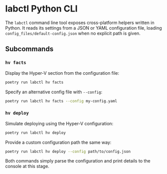 # labctl Python CLI

The `labctl` command line tool exposes cross-platform helpers written in Python. It reads its settings from a JSON or YAML configuration file, loading `config_files/default-config.json` when no explicit path is given.

## Subcommands

### `hv facts`
Display the Hyper-V section from the configuration file:

```bash
poetry run labctl hv facts
```

Specify an alternative config file with `--config`:

```bash
poetry run labctl hv facts --config my-config.yaml
```

### `hv deploy`
Simulate deploying using the Hyper-V configuration:

```bash
poetry run labctl hv deploy
```

Provide a custom configuration path the same way:

```bash
poetry run labctl hv deploy --config path/to/config.json
```

Both commands simply parse the configuration and print details to the console at this stage.

